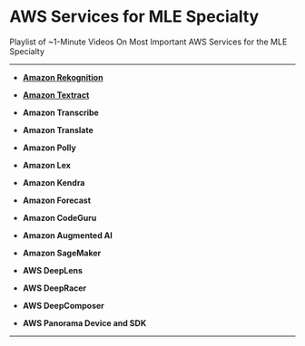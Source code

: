 # AWS Services for MLE Specialty

Playlist of ~1-Minute Videos On Most Important AWS Services for the MLE Specialty

---

- **[Amazon Rekognition](https://www.youtube.com/watch?v=Jw2zF_oj-I8)**

- **[Amazon Textract](https://www.youtube.com/watch?v=Qz2Rdho0VIM)**

- **Amazon Transcribe**

- **Amazon Translate**

- **Amazon Polly**

- **Amazon Lex**

- **Amazon Kendra**

- **Amazon Forecast**

- **Amazon CodeGuru**

- **Amazon Augmented AI**

- **Amazon SageMaker**

- **AWS DeepLens**

- **AWS DeepRacer**

- **AWS DeepComposer**

- **AWS Panorama Device and SDK**

---
